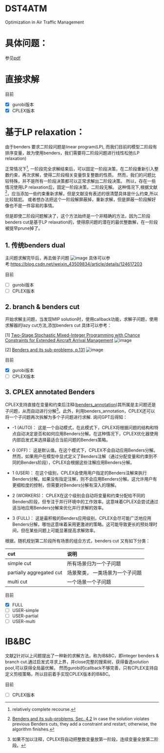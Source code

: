 # DST4ATM
Optimization in Air Traffic Management
# 具体问题：
参见[pdf](https://github.com/Duzhuoming/DST4ATM/blob/c6c62bffd5eb14bc0592e5127c67f2698d938df4/Integrated%20runway%20scheduling%20under%20operational%20time%20uncertainty.pdf)

# 直接求解
目前
- [x] gurobi版本
- [x] CPLEX版本
# 基于LP relaxation：
由于benders 要求二阶段问题是linear program(LP), 而我们目前的模型二阶段有排序变量，故为使用benders，我们需要将二阶段问题进行线性松弛(LP relaxation)

正常情况下[^1], 一阶段完全求解结束后，可以固定一阶段决策，在二阶段重新引入整数约束，再次求解，使得二阶段相关变量恢复整数的性质。
然而，我们的问题比较特殊，并不是所有一阶段决策都可以正常求解出二阶段决策。 所以，存在一些情况使用LP relaxation后，固定一阶段决策，二阶段无解。
这种情况下,根据文献[^2]，应当添加一些约束重新求解，但是文献没有表述的很清楚具体是什么约束,所以比较尴尬。
或者想办法把这个一阶段解屏蔽掉，重新求解，但是屏蔽一阶段解好像也不是一件容易的事情。


但是即使二阶段问题解决了，这个方法始终是一个非精确的方法，因为二阶段benders cut是基于LP relaxation的，使得原问题的潜在的最优整数解，在一阶段被提早prune掉了。

## 1. 传统benders dual
主问题求解完毕后，再去做子问题
![image](https://github.com/Duzhuoming/DST4ATM/assets/65158088/903515f1-4492-49ad-9176-dbe254a8fae3)
具体可以参考:https://blog.csdn.net/weixin_43509834/article/details/124617203

目前
- [ ] gurobi版本
- [ ] CPLEX版本
## 2. branch & benders cut
开始求解主问题，当发现MIP solution时，使用callback功能，求解子问题，使用求解器的lazy cut方法,添加benders cut
具体可以参考：

[1] [Two-Stage Stochastic Mixed-Integer Programming with Chance Constraints for Extended Aircraft Arrival Management](https://doi.org/10.1287/trsc.2020.0991)
![image](https://github.com/Duzhuoming/DST4ATM/assets/65158088/8e9a326a-aeb8-4dcc-b29a-003f06abd657)

[2] [Benders and its sub-problems, p.131][ref1]
![image](https://github.com/Duzhuoming/DST4ATM/assets/65158088/3b071d51-9db6-43e0-ac7d-b76640c74617)

目前
- [x] gurobi版本
- [ ] CPLEX版本
## 3. CPLEX annotated Benders
CPLEX支持直接在变量和约束后注释([benders_annotation][ref2])其所属是主问题还是子问题，从而自动进行分解[^3]。此外，利用benders_annotation，CPLEX还可以将一个子问题再次拆解为多个子问题进行求解.
询问GPT后得知：

* -1 (AUTO)： 这是一个自动模式，在此模式下，CPLEX将根据问题的结构和特点自动决定是否和如何应用Benders分解。在这种情况下，CPLEX优化器使用内部启发式来选择最适合当前问题的Benders策略。

* 0 (OFF)： 这是默认值。在这个模式下，CPLEX不会自动应用Benders分解。然而，如果用户在模型中显式定义了Benders注解（通过分配变量和约束到不同的Benders阶段），CPLEX会根据这些注解应用Benders分解。

* 1 (USER)： 在这个级别，CPLEX会使用用户指定的Benders注解来执行Benders分解。如果没有指定注解，则不会应用Benders分解。这允许用户有更细粒度的控制，但需要对Benders分解有深入的理解。

* 2 (WORKERS)： CPLEX在这个级别会自动将变量和约束分配给不同的Benders阶段，但专注于并行环境中的工作效率。这意味着CPLEX会尝试通过适当地应用Benders分解来优化并行求解的效率。

* 3 (FULL)： 这是最积极的Benders应用级别，CPLEX会尽可能广泛地应用Benders分解，哪怕这意味着采用更激进的策略。这可能导致更长的预处理时间，但在某些问题上可能显著提高求解效率。

根据，随机规划第二阶段所有场景的组合方式，benders cut 又有如下分类：

| cut                      | 说明               |
|:-------------------------|:-----------------|
| simple cut               | 所有场景归为一个子问题      |
| partially aggregated cut | 场景聚类， 一类场景为一个子问题 |
| multi cut                | 一个场景一个子问题        |



目前
- [x] FULL
- [ ] USER-simple
- [ ] USER-partial
- [ ] USER-multi

# IB&BC
文献[2][ref1]针对以上问题提出了一种新的求解方法，称为IB&BC，即integer benders & branch cut.通过启发式寻求上界，并close完整的搜索树，获得备选solution pool,可以获得全局最优解。
然而gurobi的callback不够完善，只有CPLEX支持自定义剪枝策略，所以目前着手实现CPLEX版本的IB&BC。

目前
- [ ] CPLEX版本



[ref1]:https://openresearch-repository.anu.edu.au/bitstream/1885/203507/1/thesis.pdf
[ref2]:https://github.com/IBMDecisionOptimization/docplex-examples/blob/master/examples/mp/jupyter/Benders_decomposition.ipynb
[^1]: relatively complete recourse.
[^2]:[Benders and its sub-problems, Sec. 4.2][ref1] In case the solution violates previous Benders cuts, they add a constraint and restart; otherwise, the algorithm finishes.
[^3]:如果不加以注释，CPLEX将自动把整数变量放第一阶段，连续变量全放第二阶段。